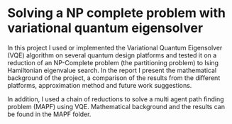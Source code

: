 # Solving a NP complete problem with variational quantum eigensolver
In this project I used or implemented the Variational Quantum Eigensolver (VQE) algorithm on several quantum design platforms and tested it on a reduction of an NP-Complete problem (the partitioning problem) to Ising Hamiltonian eigenvalue search. In the report I present the mathematical background of the project, a comparison of the results from the different platforms, approximation method and future work suggestions. 

In addition, I used a chain of reductions to solve a multi agent path finding problem (MAPF) using VQE. Mathematical background and the results can be found in the MAPF folder.
